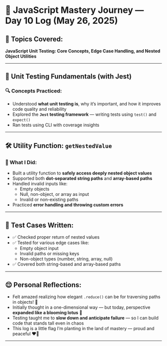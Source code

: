# 🌟 JavaScript Mastery Journey — Day 10 Log (May 26, 2025)

## 📌 Topics Covered:

**JavaScript Unit Testing: Core Concepts, Edge Case Handling, and Nested Object Utilities**

---

## 🧪 Unit Testing Fundamentals (with Jest)

### 🔍 Concepts Practiced:

- Understood **what unit testing is**, why it’s important, and how it improves code quality and reliability
- Explored the **`Jest` testing framework** — writing tests using `test()` and `expect()`
- Ran tests using CLI with coverage insights

---

## 🛠️ Utility Function: `getNestedValue`

### 🧠 What I Did:

- Built a utility function to **safely access deeply nested object values**
- Supported both **dot-separated string paths** and **array-based paths**
- Handled invalid inputs like:
  - Empty objects
  - Null, non-object, or array as input
  - Invalid or non-existing paths
- Practiced **error handling and throwing custom errors**

---

## 🧪 Test Cases Written:

- ✅ Checked proper return of nested values
- ✅ Tested for various edge cases like:
  - Empty object input
  - Invalid paths or missing keys
  - Non-object types (number, string, array, null)
- ✅ Covered both string-based and array-based paths

---

## 😌 Personal Reflections:

- Felt amazed realizing how elegant `.reduce()` can be for traversing paths in objects! 🌈
- Initially thought in a one-dimensional way — but today, perspective **expanded like a blooming lotus** 🪷
- Testing taught me to **slow down and anticipate failure** — so I can build code that stands tall even in chaos
- This log is a little flag I’m planting in the land of mastery — proud and peaceful ❤️‍🔥

---
